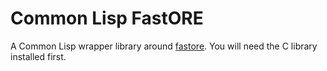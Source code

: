 # Common Lisp FastORE

A Common Lisp wrapper library around [fastore](https://github.com/kevinlewi/fastore).
You will need the C library installed first.

